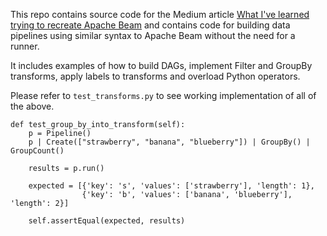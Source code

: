 This repo contains source code for the Medium article [What I've learned trying to recreate Apache Beam](https://conalldalydev.medium.com/what-ive-learned-trying-to-recreate-apache-beam-4a95a9f4ba6d) and contains code for building data pipelines using similar syntax to Apache Beam without the need for a runner.

It includes examples of how to build DAGs, implement Filter and GroupBy transforms, apply labels to transforms and overload Python operators.

Please refer to `test_transforms.py` to see working implementation of all of the above.

```
def test_group_by_into_transform(self):
    p = Pipeline()
    p | Create(["strawberry", "banana", "blueberry"]) | GroupBy() | GroupCount()

    results = p.run()

    expected = [{'key': 's', 'values': ['strawberry'], 'length': 1},
                {'key': 'b', 'values': ['banana', 'blueberry'], 'length': 2}]

    self.assertEqual(expected, results)
```

